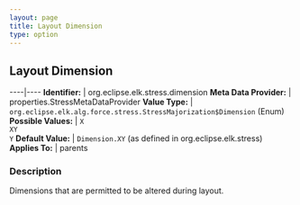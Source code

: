 ```yaml
---
layout: page
title: Layout Dimension
type: option
---
```

## Layout Dimension

----|----
**Identifier:** | org.eclipse.elk.stress.dimension
**Meta Data Provider:** | properties.StressMetaDataProvider
**Value Type:** | `org.eclipse.elk.alg.force.stress.StressMajorization$Dimension` (Enum)
**Possible Values:** | `X`<br>`XY`<br>`Y`
**Default Value:** | `Dimension.XY` (as defined in org.eclipse.elk.stress)
**Applies To:** | parents

### Description

Dimensions that are permitted to be altered during layout.

